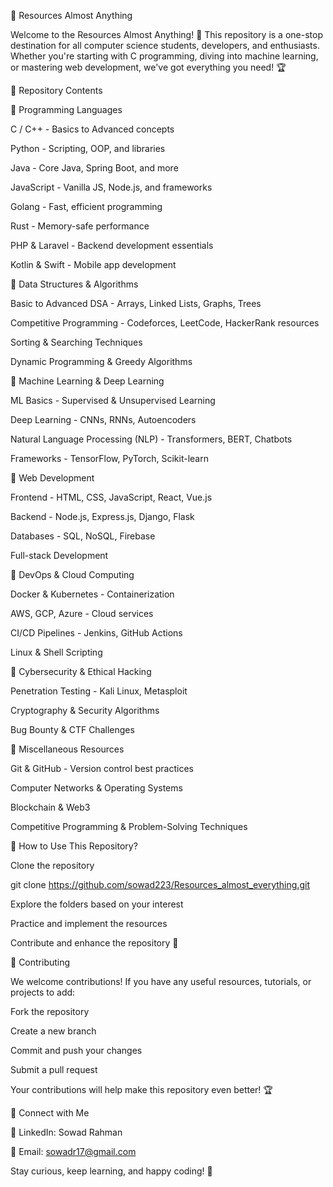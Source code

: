 🚀 Resources Almost Anything

Welcome to the Resources Almost Anything! 🎯 This repository is a one-stop destination for all computer science students, developers, and enthusiasts. Whether you're starting with C programming, diving into machine learning, or mastering web development, we've got everything you need! 🏆



📂 Repository Contents

🔹 Programming Languages

C / C++ - Basics to Advanced concepts

Python - Scripting, OOP, and libraries

Java - Core Java, Spring Boot, and more

JavaScript - Vanilla JS, Node.js, and frameworks

Golang - Fast, efficient programming

Rust - Memory-safe performance

PHP & Laravel - Backend development essentials

Kotlin & Swift - Mobile app development

🔹 Data Structures & Algorithms

Basic to Advanced DSA - Arrays, Linked Lists, Graphs, Trees

Competitive Programming - Codeforces, LeetCode, HackerRank resources

Sorting & Searching Techniques

Dynamic Programming & Greedy Algorithms

🔹 Machine Learning & Deep Learning

ML Basics - Supervised & Unsupervised Learning

Deep Learning - CNNs, RNNs, Autoencoders

Natural Language Processing (NLP) - Transformers, BERT, Chatbots

Frameworks - TensorFlow, PyTorch, Scikit-learn

🔹 Web Development

Frontend - HTML, CSS, JavaScript, React, Vue.js

Backend - Node.js, Express.js, Django, Flask

Databases - SQL, NoSQL, Firebase

Full-stack Development

🔹 DevOps & Cloud Computing

Docker & Kubernetes - Containerization

AWS, GCP, Azure - Cloud services

CI/CD Pipelines - Jenkins, GitHub Actions

Linux & Shell Scripting

🔹 Cybersecurity & Ethical Hacking

Penetration Testing - Kali Linux, Metasploit

Cryptography & Security Algorithms

Bug Bounty & CTF Challenges

🔹 Miscellaneous Resources

Git & GitHub - Version control best practices

Computer Networks & Operating Systems

Blockchain & Web3

Competitive Programming & Problem-Solving Techniques

📖 How to Use This Repository?

Clone the repository

git clone https://github.com/sowad223/Resources_almost_everything.git

Explore the folders based on your interest

Practice and implement the resources

Contribute and enhance the repository 🚀


🤝 Contributing

We welcome contributions! If you have any useful resources, tutorials, or projects to add:

Fork the repository

Create a new branch

Commit and push your changes

Submit a pull request

Your contributions will help make this repository even better! 🏆

🔗 Connect with Me

💼 LinkedIn: Sowad Rahman

📧 Email: sowadr17@gmail.com

Stay curious, keep learning, and happy coding! 🚀
